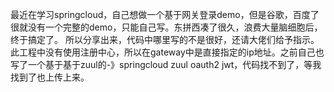 最近在学习springcloud，自己想做一个基于网关登录demo，但是谷歌，百度了很就没有一个完整的demo，只能自己写。东拼西凑了很久，浪费大量脑细胞后，终于搞定了。
所以分享出来，代码中哪里写的不是很好，还请大佬们给予指示。此工程中没有使用注册中心，所以在gateway中是直接指定的ip地址。之前自己也写了一个基于基于zuul的-》springcloud zuul oauth2 jwt，代码找不到了，等我找到了也上传上来。
